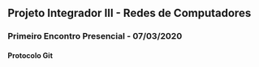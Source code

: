 ## Projeto Integrador III - Redes de Computadores

### Primeiro Encontro Presencial - 07/03/2020

#### Protocolo Git
